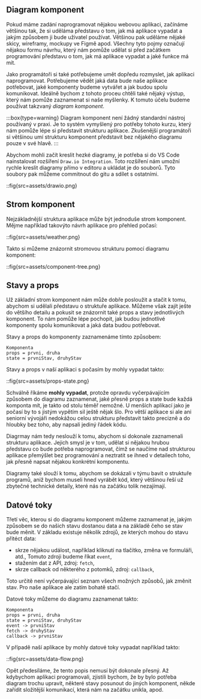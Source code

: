 ## Diagram komponent

Pokud máme zadání naprogramovat nějakou webovou aplikaci, začínáme většinou tak, že si uděláma představu o tom, jak má aplikace vypadat a jakým způsobem ji bude uživatel používat. Většinou pak uděláme nějaké skicy, wireframy, mockupy ve Figmě apod. Všechny tyto pojmy označují nějakou formu návrhu, který nám pomůže udělat si před začátkem programování představu o tom, jak má aplikace vypadat a jaké funkce má mít.

Jako programátoři si také potřebujeme umět dopředu rozmyslet, jak aplikaci naprogramovat.
Potřebujeme vědět jaká data bude naše aplikace potřebovat, jaké komponenty budeme vytvářet a jak budou spolu komunikovat. Ideálně bychom z tohoto proceu chtěli také nějaký výstup, který nám pomůže zaznamenat si naše myšlenky. K tomuto účelu budeme používat takzvaný _diagram komponent_.

:::box{type=warning}
Diagram komponent není žádný standardní nástroj používaný v praxi. Je to systém vymyšlený pro potřeby tohoto kurzu, který nám pomůže lépe si představit strukturu aplikace. Zkušenější programátoři si většinou umí strukturu komponent představit bez nějakého diagramu pouze v své hlavě.
:::

Abychom mohli začít kreslit hezké diagramy, je potřeba si do VS Code nainstalovat rozšíření `Draw.io Integration`. Toto rozšíření nám umožní rychle kreslit diagramy přímo v editoru a ukládat je do souborů. Tyto soubory pak můžeme commitnout do gitu a sdílet s ostatními.

::fig{src=assets/drawio.png}

## Strom komponent

Nejzákladnější struktura aplikace může být jednoduše strom komponent. Mějme například takovýto návrh aplikace pro přehled počasí:

::fig{src=assets/weather.png}

Takto si můžeme znázornit stromovou strukturu pomocí diagramu komponent:

::fig{src=assets/component-tree.png}

## Stavy a props

Už základní strom komponent nám může dobře posloužit a stačit k tomu, abychom si udělali představu o struktuře aplikace. Můžeme však zajít ješte do většího detailu a pokusit se znázornit také props a stavy jednotlivých komponent. To nám pomůže lépe pochopit, jak budou jednotlivé komponenty spolu komunikovat a jaká data budou potřebovat.

Stavy a props do komponenty zaznamenáme tímto způsobem:

```
Komponenta
props = prvni, druha
state = prvniStav, druhyStav
```

Stavy a props v naší aplikaci s počasím by mohly vypadat takto:

::fig{src=assets/props-state.png}

Schválně říkáme **mohly vypadat**, protože opravdu vyčerpávajícím způsobem do diagramu zaznamenat, jaké přesně props a state bude každá komponta mít, je takto od stolu téměř nemožné. U menších aplikací jako je počasí by to s jistým vypětím sil ještě nějak šlo. Pro větší aplikace si ale ani seniorní vývojáři nedokážou celou strukturu představit takto precizně a do hloubky bez toho, aby napsali jediný řádek kódu.

Diagrmay nám tedy neslouží k tomu, abychom si dokonale zaznamenali strukturu aplikace. Jejich smysl je v tom, udělat si nějakou hrubou představu co bude potřeba naprogramovat, čímž se naučíme nad strukturou aplikace přemýšlet bez programování a neztratit se ihned v detailech toho, jak přesně napsat nějakou konkrétní komponentu.

Diagramy také slouží k tomu, abychom se dokázali v týmu bavit o struktuře programů, aniž bychom museli hned vyrábět kód, který většinou řeší už zbytečné technické detaily, které nás na začátku tolik nezajímají.

## Datové toky

Třetí věc, kterou si do diagramu komponent můžeme zaznamenat je, jakým způsobem se do našich stavu dostanou data a na základě čeho se stav bude měnit. V základu existuje několik zdrojů, ze kterých mohou do stavu přitéct data:

- skrze nějakou událost, například kliknutí na tlačítko, změna ve formuláři, atd., Tomuto zdroji budeme říkat `event`,
- stažením dat z API, zdroj: `fetch`,
- skrze callback od některého z potomků, zdroj: `callback`,

Toto určitě není vyčerpávající seznam všech možných způsobů, jak změnit stav. Pro naše aplikace ale zatím bohatě stačí.

Datové toky můžeme do diagramu zaznamenat takto:

```
Komponenta
props = prvni, druha
state = prvniStav, druhyStav
event -> prvniStav
fetch -> druhyStav
callback -> prvniStav
```

V případě naší aplikace by mohly datové toky vypadat například takto:

::fig{src=assets/data-flow.png}

Opět předesíláme, že tento popis nemusí být dokonale přesný. Až kdybychom aplikaci programovali, zjistili bychom, že by bylo potřeba diagram trochu upravit, některé stavy posunout do jiných komponent, někde zařídit složitější komunikací, která nám na začátku unikla, apod.

